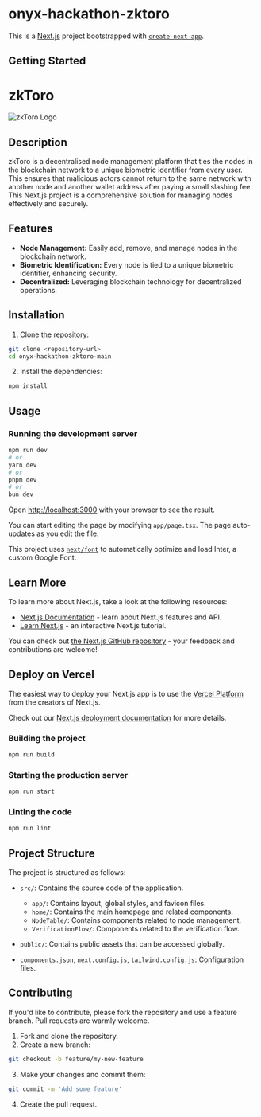 # onyx-hackathon-zktoro

This is a [Next.js](https://nextjs.org/) project bootstrapped with [`create-next-app`](https://github.com/vercel/next.js/tree/canary/packages/create-next-app).

## Getting Started

# zkToro

![zkToro Logo](logo-image-path)

## Description

zkToro is a decentralised node management platform that ties the nodes in the blockchain network to a unique biometric identifier from every user. This ensures that malicious actors cannot return to the same network with another node and another wallet address after paying a small slashing fee. This Next.js project is a comprehensive solution for managing nodes effectively and securely.

## Features

- **Node Management:** Easily add, remove, and manage nodes in the blockchain network.
- **Biometric Identification:** Every node is tied to a unique biometric identifier, enhancing security.
- **Decentralized:** Leveraging blockchain technology for decentralized operations.

## Installation

1. Clone the repository:
```bash
git clone <repository-url>
cd onyx-hackathon-zktoro-main
```

2. Install the dependencies:
```bash
npm install
```

## Usage
### Running the development server
```bash
npm run dev
# or
yarn dev
# or
pnpm dev
# or
bun dev
```

Open [http://localhost:3000](http://localhost:3000) with your browser to see the result.

You can start editing the page by modifying `app/page.tsx`. The page auto-updates as you edit the file.

This project uses [`next/font`](https://nextjs.org/docs/basic-features/font-optimization) to automatically optimize and load Inter, a custom Google Font.

## Learn More

To learn more about Next.js, take a look at the following resources:

- [Next.js Documentation](https://nextjs.org/docs) - learn about Next.js features and API.
- [Learn Next.js](https://nextjs.org/learn) - an interactive Next.js tutorial.

You can check out [the Next.js GitHub repository](https://github.com/vercel/next.js/) - your feedback and contributions are welcome!

## Deploy on Vercel

The easiest way to deploy your Next.js app is to use the [Vercel Platform](https://vercel.com/new?utm_medium=default-template&filter=next.js&utm_source=create-next-app&utm_campaign=create-next-app-readme) from the creators of Next.js.

Check out our [Next.js deployment documentation](https://nextjs.org/docs/deployment) for more details.


### Building the project
```bash
npm run build
```

### Starting the production server
```bash
npm run start
```

### Linting the code
```bash
npm run lint
```

## Project Structure

The project is structured as follows:

- `src/`: Contains the source code of the application.
    - `app/`: Contains layout, global styles, and favicon files.
    - `home/`: Contains the main homepage and related components.
    - `NodeTable/`: Contains components related to node management.
    - `VerificationFlow/`: Components related to the verification flow.

- `public/`: Contains public assets that can be accessed globally.

- `components.json`, `next.config.js`, `tailwind.config.js`: Configuration files.

## Contributing

If you'd like to contribute, please fork the repository and use a feature branch. Pull requests are warmly welcome.

1. Fork and clone the repository.
2. Create a new branch: 
```bash
git checkout -b feature/my-new-feature
```
3. Make your changes and commit them:
```bash
git commit -m 'Add some feature'
```
4. Create the pull request.

